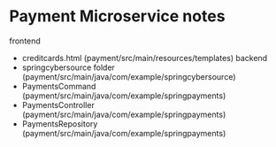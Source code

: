# Payment Microservice notes

frontend
 - creditcards.html (payment/src/main/resources/templates)
backend
 - springcybersource folder (payment/src/main/java/com/example/springcybersource)
 - PaymentsCommand (payment/src/main/java/com/example/springpayments)
 - PaymentsController (payment/src/main/java/com/example/springpayments)
 - PaymentsRepository (payment/src/main/java/com/example/springpayments)